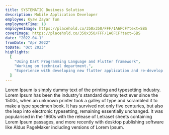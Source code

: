 ```yaml
---
title: SYSTEMATIC Business Solution
description: Mobile Application Developer
employee: Kyaw Zayar Tun
employmentTime: 18
employeeImage: https://placehold.co/350x350/FFF/1A6FCF?text=SBS
coverImage: https://placehold.co/350x350/FFF/1A6FCF?text=SBS
date: "2022-04-1"
fromDate: "Apr 2022"
toDate: "Oct 2023"
highlights:
  [
    "Using Dart Programming Language and Flutter framework",
    "Working on technical department.",
    "Experience with developing new flutter application and re-develop old application using flutter",
  ]
---
```


Lorem Ipsum is simply dummy text of the printing and typesetting industry. Lorem Ipsum has been the industry's standard dummy text ever since the 1500s, when an unknown printer took a galley of type and scrambled it to make a type specimen book. It has survived not only five centuries, but also the leap into electronic typesetting, remaining essentially unchanged. It was popularised in the 1960s with the release of Letraset sheets containing Lorem Ipsum passages, and more recently with desktop publishing software like Aldus PageMaker including versions of Lorem Ipsum.

